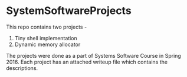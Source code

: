 # SystemSoftwareProjects
This repo contains two projects -
1. Tiny shell implementation
2. Dynamic memory allocator

The projects were done as a part of Systems Software Course in Spring 2016. Each project has an attached writeup file which
contains the descriptions.
